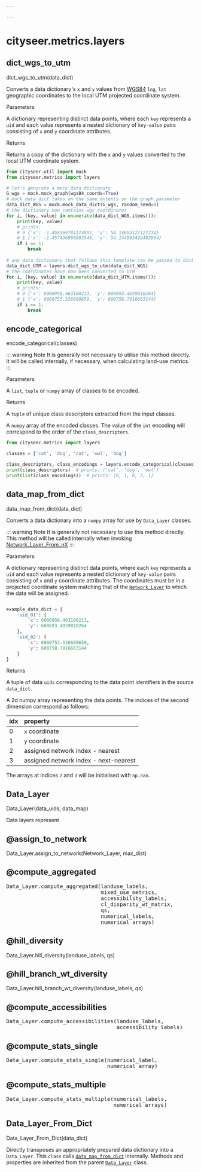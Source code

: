 ```yaml
---

---
```


<RenderMath></RenderMath>


cityseer.metrics.layers
=======================


dict\_wgs\_to\_utm
------------------

<FuncSignature>dict_wgs_to_utm(data_dict)</FuncSignature>

Converts a data dictionary's `x` and `y` values from [WGS84](https://epsg.io/4326) `lng`, `lat` geographic coordinates to the local UTM projected coordinate system.

<FuncHeading>Parameters</FuncHeading>

<FuncElement name="data_dict" type="dict">

A dictionary representing distinct data points, where each `key` represents a `uid` and each value represents a nested dictionary of `key-value` pairs consisting of `x` and `y` coordinate attributes.

</FuncElement>

<FuncHeading>Returns</FuncHeading>
<FuncElement name="dict" type="dict">

Returns a copy of the dictionary with the `x` and `y` values converted to the local UTM coordinate system.

</FuncElement>

```python
from cityseer.util import mock
from cityseer.metrics import layers

# let's generate a mock data dictionary
G_wgs = mock.mock_graph(wgs84_coords=True)
# mock_data_dict takes on the same extents on the graph parameter
data_dict_WGS = mock.mock_data_dict(G_wgs, random_seed=0)
# the dictionary now contains wgs coordinates
for i, (key, value) in enumerate(data_dict_WGS.items()):
    print(key, value)
    # prints:
    # 0 {'x': -1.458369781174891, 'y': 54.14683122127234}
    # 1 {'x': -1.457436968983548, 'y': 54.144993424483964}
    if i == 1:
        break
        
# any data dictionary that follows this template can be passed to dict_wgs_to_utm()
data_dict_UTM = layers.dict_wgs_to_utm(data_dict_WGS)
# the coordinates have now been converted to UTM
for i, (key, value) in enumerate(data_dict_UTM.items()):
    print(key, value)
    # prints:
    # 0 {'x': 6000956.463188213, 'y': 600693.4059810264}
    # 1 {'x': 6000753.336609659, 'y': 600758.7916663144}
    if i == 1:
        break
```


encode\_categorical
-------------------

<FuncSignature>encode_categorical(classes)</FuncSignature>

::: warning Note
It is generally not necessary to utilise this method directly. It will be called internally, if necessary, when calculating land-use metrics.
:::

<FuncHeading>Parameters</FuncHeading>

<FuncElement name="classes" type="list, tuple, np.ndarray">

A `list`, `tuple` or `numpy` array of classes to be encoded.

</FuncElement>

<FuncHeading>Returns</FuncHeading>
<FuncElement name="class_descriptors" type="tuple">

A `tuple` of unique class descriptors extracted from the input classes.

</FuncElement>

<FuncElement name="class_encodings" type="np.ndarray">

A `numpy` array of the encoded classes. The value of the `int` encoding will correspond to the order of the `class_descriptors`.

</FuncElement>

```python
from cityseer.metrics import layers

classes = ['cat', 'dog', 'cat', 'owl', 'dog']

class_descriptors, class_encodings = layers.encode_categorical(classes)
print(class_descriptors)  # prints: ('cat', 'dog', 'owl')
print(list(class_encodings))  # prints: [0, 1, 0, 2, 1]
```


data\_map\_from\_dict
---------------------

<FuncSignature>data_map_from_dict(data_dict)</FuncSignature>

Converts a data dictionary into a `numpy` array for use by `Data_Layer` classes.

::: warning Note
It is generally not necessary to use this method directly. This method will be called internally when invoking [Network_Layer_From_nX](/metrics/networks.html#network-layer-from-nx)
:::

<FuncHeading>Parameters</FuncHeading>

<FuncElement name="data_dict" type="dict">

A dictionary representing distinct data points, where each `key` represents a `uid` and each value represents a nested dictionary of `key-value` pairs consisting of `x` and `y` coordinate attributes. The coordinates must be in a projected coordinate system matching that of the [`Network_Layer`](http://localhost:8080/cityseer/metrics/networks.html#network-layer) to which the data will be assigned.

```python

example_data_dict = {
    'uid_01': {
        'x': 6000956.463188213,
        'y': 600693.4059810264
    },
    'uid_02': {
        'x': 6000753.336609659,
        'y': 600758.7916663144
    }
}
```

</FuncElement>

<FuncHeading>Returns</FuncHeading>
<FuncElement name="data_uids" type="tuple">

A tuple of data `uids` corresponding to the data point identifiers in the source `data_dict`.

</FuncElement>

<FuncElement name="data_map" type="np.ndarray">

A 2d numpy array representing the data points. The indices of the second dimension correspond as follows:

| idx | property |
|-----|:----------|
| 0 | `x` coordinate |
| 1 | `y` coordinate |
| 2 | assigned network index - nearest |
| 3 | assigned network index - next-nearest | 

The arrays at indices `2` and `3` will be initialised with `np.nan`.

</FuncElement>


Data\_Layer <Chip text="class"/>
-----------

<FuncSignature>Data_Layer(data_uids, data_map)</FuncSignature>

Data layers represent 


@assign\_to\_network
---------------------

<FuncSignature>Data_Layer.assign_to_network(Network_Layer, max_dist)</FuncSignature>


@compute\_aggregated
---------------------

<FuncSignature>
<pre>
Data_Layer.compute_aggregated(landuse_labels,
                              mixed_use_metrics,
                              accessibility_labels,
                              cl_disparity_wt_matrix,
                              qs,
                              numerical_labels,
                              numerical_arrays)
</pre>
</FuncSignature>


@hill\_diversity
----------------

<FuncSignature>Data_Layer.hill_diversity(landuse_labels, qs)</FuncSignature>


@hill\_branch\_wt\_diversity
----------------------------

<FuncSignature>Data_Layer.hill_branch_wt_diversity(landuse_labels, qs)</FuncSignature>


@compute\_accessibilities
-------------------------

<FuncSignature>
<pre>
Data_Layer.compute_accessibilities(landuse_labels,
                                   accessibility_labels)
</pre>
</FuncSignature>


@compute\_stats\_single
-----------------------
<FuncSignature>
<pre>
Data_Layer.compute_stats_single(numerical_label,
                                numerical_array)
</pre>
</FuncSignature>

@compute\_stats\_multiple
-------------------------

<FuncSignature>
<pre>
Data_Layer.compute_stats_multiple(numerical_labels,
                                  numerical_arrays)
</pre>
</FuncSignature>


Data_Layer_From_Dict <Chip text="class"/>
--------------------

<FuncSignature>Data_Layer_From_Dict(data_dict)</FuncSignature>

Directly transposes an appropriately prepared data dictionary into a `Data_Layer`. This `class` calls [`data_map_from_dict`](#data-map-from-dict) internally. Methods and properties are inherited from the parent [`Data_Layer`](#data-layer) class.
